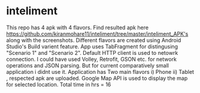 # inteliment
This repo has 4 apk with 4 flavors. Find resulted apk here https://github.com/kiranmohare11/inteliment/tree/master/inteliment_APK's
along with the screenshots.
Different flavors are created using Android Studio's Build varient feature.
App uses TabFragment for distingusing "Scenario 1" and "Scenario 2". Default HTTP client is used to netowrk connection. I could have used Volley, Retrofit, GSON etc. for network operations and JSON parsing. But for current comparatively small application i didnt use it.
Application has Two main flavors i) Phone ii) Tablet , respected apk are uploaded.
Google Map API is used to display the map for selected location.
Total time in hrs = 16
